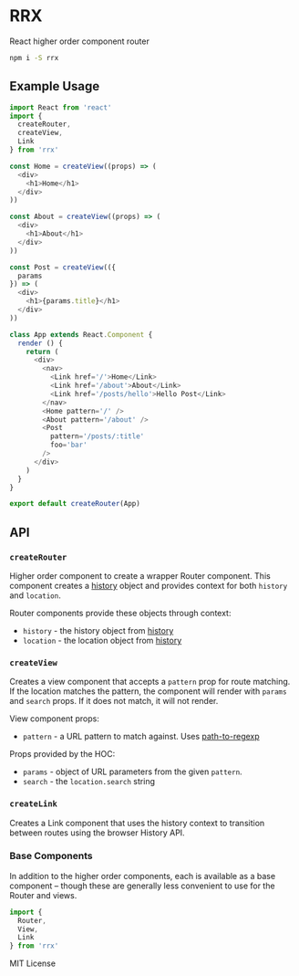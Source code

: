 
# RRX

React higher order component router

```sh
npm i -S rrx
```

## Example Usage

```js
import React from 'react'
import {
  createRouter,
  createView,
  Link
} from 'rrx'

const Home = createView((props) => (
  <div>
    <h1>Home</h1>
  </div>
))

const About = createView((props) => (
  <div>
    <h1>About</h1>
  </div>
))

const Post = createView(({
  params
}) => (
  <div>
    <h1>{params.title}</h1>
  </div>
))

class App extends React.Component {
  render () {
    return (
      <div>
        <nav>
          <Link href='/'>Home</Link>
          <Link href='/about'>About</Link>
          <Link href='/posts/hello'>Hello Post</Link>
        </nav>
        <Home pattern='/' />
        <About pattern='/about' />
        <Post
          pattern='/posts/:title'
          foo='bar'
        />
      </div>
    )
  }
}

export default createRouter(App)
```

## API

### `createRouter`

Higher order component to create a wrapper Router component.
This component creates a [history](https://npmjs.com/package/history) object and provides context for both `history` and `location`.

Router components provide these objects through context:

- `history` - the history object from [history](https://npmjs.com/package/history)
- `location` - the location object from [history](https://npmjs.com/package/history)

### `createView`

Creates a view component that accepts a `pattern` prop for route matching. If the location matches the pattern, the component will render with `params` and `search` props. If it does not match, it will not render.

View component props:
- `pattern` - a URL pattern to match against. Uses [path-to-regexp](https://www.npmjs.com/package/path-to-regexp)

Props provided by the HOC:

- `params` - object of URL parameters from the given `pattern`.
- `search` - the `location.search` string

### `createLink`

Creates a Link component that uses the history context to transition between routes using the browser History API.

### Base Components

In addition to the higher order components, each is available as a base component – though these are generally less convenient to use for the Router and views.

```js
import {
  Router,
  View,
  Link
} from 'rrx'
```


MIT License
